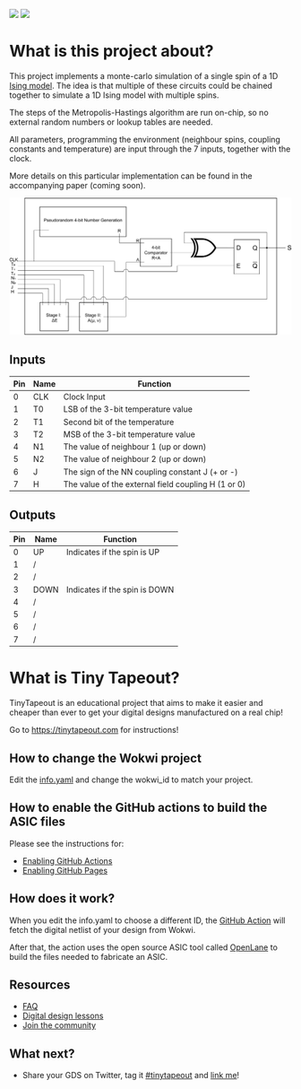 ![](../../workflows/gds/badge.svg) ![](../../workflows/docs/badge.svg)

# What is this project about?

This project implements a monte-carlo simulation of a single spin of a 1D [Ising model](https://en.wikipedia.org/wiki/Ising_model).
The idea is that multiple of these circuits could be chained together to simulate a 1D Ising model with multiple spins.

The steps of the Metropolis-Hastings algorithm are run on-chip, so no external random numbers or lookup tables are needed. 

All parameters, programming the environment (neighbour spins, coupling constants and temperature) are input through the 7 inputs, together with the clock.

More details on this particular implementation can be found in the accompanying paper (coming soon).

![](Overview.png)

## Inputs
|Pin|Name|Function                                           |
|--|-----|---------------------------------------------------|
|0 |CLK  |Clock Input                                        |
|1 |T0   |LSB of the 3-bit temperature value                 |
|2 |T1   |Second bit of the temperature                      |
|3 |T2   |MSB of the 3-bit temperature value                 |
|4 |N1   |The value of neighbour 1 (up or down)              |
|5 |N2   |The value of neighbour 2 (up or down)              |
|6 |J    |The sign of the NN coupling constant J (+ or -)    |
|7 |H    |The value of the external field coupling H (1 or 0)|

## Outputs
|Pin|Name|Function                     |
|--|-----|-----------------------------|
|0 |UP   |Indicates if the spin is UP  |
|1 |/    |                             |
|2 |/    |                             |
|3 |DOWN |Indicates if the spin is DOWN|
|4 |/    |                             |
|5 |/    |                             |
|6 |/    |                             |
|7 |/    |                             |



# What is Tiny Tapeout?

TinyTapeout is an educational project that aims to make it easier and cheaper than ever to get your digital designs manufactured on a real chip!

Go to https://tinytapeout.com for instructions!

## How to change the Wokwi project

Edit the [info.yaml](info.yaml) and change the wokwi_id to match your project.

## How to enable the GitHub actions to build the ASIC files

Please see the instructions for:

* [Enabling GitHub Actions](https://tinytapeout.com/faq/#when-i-commit-my-change-the-gds-action-isnt-running)
* [Enabling GitHub Pages](https://tinytapeout.com/faq/#my-github-action-is-failing-on-the-pages-part)

## How does it work?

When you edit the info.yaml to choose a different ID, the [GitHub Action](.github/workflows/gds.yaml) will fetch the digital netlist of your design from Wokwi.

After that, the action uses the open source ASIC tool called [OpenLane](https://www.zerotoasiccourse.com/terminology/openlane/) to build the files needed to fabricate an ASIC.

## Resources

* [FAQ](https://tinytapeout.com/faq/)
* [Digital design lessons](https://tinytapeout.com/digital_design/)
* [Join the community](https://discord.gg/rPK2nSjxy8)

## What next?

* Share your GDS on Twitter, tag it [#tinytapeout](https://twitter.com/hashtag/tinytapeout?src=hashtag_click) and [link me](https://twitter.com/matthewvenn)!
